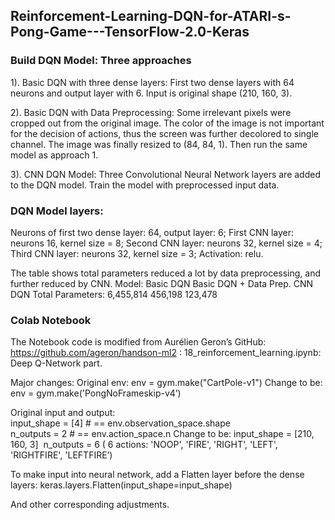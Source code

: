 ## Reinforcement-Learning-DQN-for-ATARI-s-Pong-Game---TensorFlow-2.0-Keras
### Build DQN Model: Three approaches
1). Basic DQN with three dense layers: 
    First two dense layers with 64 neurons and output layer with 6. Input is original shape (210, 160, 3). 

2). Basic DQN with Data Preprocessing: 
    Some irrelevant pixels were cropped out from the original image. The color of the image is not important for the decision of         actions, thus the screen was further decolored to single channel. The image was finally resized to (84, 84, 1). Then run the         same model as approach 1.

3). CNN DQN Model:
    Three Convolutional Neural Network layers are added to the DQN model. Train the model with preprocessed input data. 

### DQN Model layers:
Neurons of first two dense layer: 64, output layer: 6;
First CNN layer: neurons 16, kernel size = 8;
Second CNN layer: neurons 32, kernel size = 4;
Third CNN layer: neurons 32, kernel size = 3;
Activation: relu.

The table shows total parameters reduced a lot by data preprocessing, and further reduced by CNN.
Model:	            Basic DQN	          Basic DQN + Data Prep. 	   CNN DQN
Total Parameters:  	6,455,814	          456,198	                   123,478

### Colab Notebook
The Notebook code is modified from Aurélien Geron’s GitHub: https://github.com/ageron/handson-ml2 :
18_reinforcement_learning.ipynb: Deep Q-Network part.

Major changes:
Original env:  env = gym.make("CartPole-v1")
Change to be:  env = gym.make('PongNoFrameskip-v4’)

Original input and output:
input_shape = [4] # == env.observation_space.shape
n_outputs = 2 # == env.action_space.n
Change to be:
input_shape = [210, 160, 3] 
n_outputs = 6 ( 6 actions: 'NOOP', 'FIRE', 'RIGHT', 'LEFT', 'RIGHTFIRE', 'LEFTFIRE’)

To make input into neural network, add a Flatten layer before the dense layers:
keras.layers.Flatten(input_shape=input_shape)

And other corresponding adjustments.

